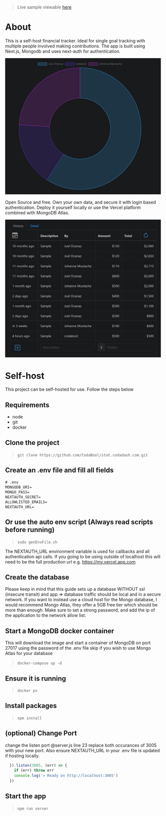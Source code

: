 > Live sample viewable [here](http://stat-sample.codadash.com.s3-website-us-east-1.amazonaws.com/)
# About
This is a self-host financial tracker. Ideal for single goal tracking with multiple people involved making contributions.
The app is built using Next.js, Mongodb and uses next-auth for authentication.

![pie](https://github.com/codabool/stat.codadash.com/blob/sample/public/image/pie.jpg?raw=true)

Open Source and free. Own your own data, and secure it with login based authentication. Deploy it yourself locally or use the Vercel platform combined with MongoDB Atlas.

![table](https://github.com/codabool/stat.codadash.com/blob/sample/public/image/table.jpg?raw=true)

# Self-host
This project can be self-hosted for use. Follow the steps below

## Requirements
- node
- git
- docker

## Clone the project

> `git clone https://github.com/CodaBool/stat.codadash.com.git`

## Create an .env file and fill all fields

```
# .env
MONGODB_URI=
MONGO_PASS=
NEXTAUTH_SECRET=
ALLOWLISTED_EMAILS=
NEXTAUTH_URL=
```

## Or use the auto env script (Always read scripts before running)
> `sudo genEnvFile.sh`

The NEXTAUTH_URL environment variable is used for callbacks and all authentication api calls. If you going to be using outside of localhost this will need to be the full production url e.g. https://my.vercel.app.com

## Create the database
Please keep in mind that this guide sets up a database WITHOUT ssl (insecure transit) and app => database traffic should be local and in a secure network. If you want to instead use a cloud host for the Mongo database, I would recommend Mongo Atlas, they offer a 5GB free tier which should be more than enough. Make sure to set a strong password, and add the ip of the application to the network allow list.

## Start a MongoDB docker container
This will download the image and start a container of MongoDB on port 27017 using the password of the .env file
skip if you wish to use Mongo Atlas for your database
> `docker-compose up -d`

## Ensure it is running
> `docker ps`

## Install packages
> `npm install`

## (optional) Change Port
change the listen port @server.js line 23 replace both occurances of 3005 with your new port. Also ensure NEXTAUTH_URL in your .env file is updated if hosting locally.
```js
  }).listen(3005, (err) => {
    if (err) throw err
    console.log('> Ready on http://localhost:3005')
  })
```

## Start the app
> `npm run server`